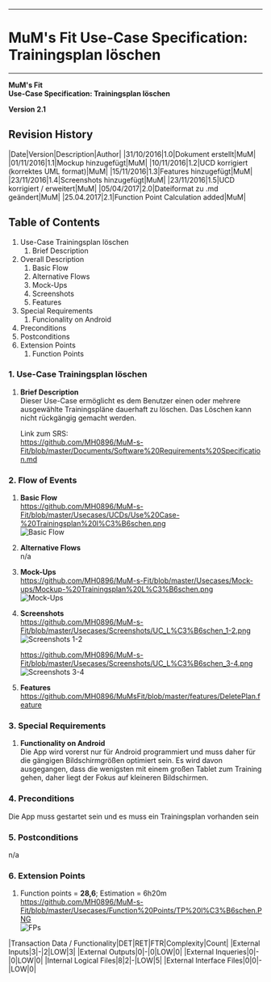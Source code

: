 -------------
# MuM's Fit Use-Case Specification: Trainingsplan löschen #
-------------
**MuM's Fit**  
**Use-Case Specification: Trainingsplan löschen**

**Version 2.1**

## Revision History ##
|Date|Version|Description|Author|
|31/10/2016|1.0|Dokument erstellt|MuM|
|01/11/2016|1.1|Mockup hinzugefügt|MuM|
|10/11/2016|1.2|UCD korrigiert (korrektes UML format)|MuM|
|15/11/2016|1.3|Features hinzugefügt|MuM|
|23/11/2016|1.4|Screenshots hinzugefügt|MuM|
|23/11/2016|1.5|UCD korrigiert / erweitert|MuM|
|05/04/2017|2.0|Dateiformat zu .md geändert|MuM|
|25.04.2017|2.1|Function Point Calculation added|MuM|

## Table of Contents ##
1. Use-Case Trainingsplan löschen
	1. Brief Description
2. Overall Description
	1. Basic Flow
	2. Alternative Flows
	3. Mock-Ups
	4. Screenshots
	5. Features
3. Special Requirements
	1. Funcionality on Android
4. Preconditions
5. Postconditions
6. Extension Points
	1. Function Points

### 1. Use-Case Trainingsplan löschen ###
1. **Brief Description**  
Dieser Use-Case ermöglicht es dem Benutzer einen oder mehrere ausgewählte Trainingspläne dauerhaft zu löschen. Das Löschen kann nicht rückgängig gemacht werden. 

	Link zum SRS:   
	<a href="https://github.com/MH0896/MuM-s-Fit/blob/master/Documents/Software%20Requirements%20Specification.md">https://github.com/MH0896/MuM-s-Fit/blob/master/Documents/Software%20Requirements%20Specification.md</a>

### 2. Flow of Events ###
1. **Basic Flow**  
<a href="https://github.com/MH0896/MuM-s-Fit/blob/master/Usecases/UCDs/Use%20Case-%20Trainingsplan%20l%C3%B6schen.png">https://github.com/MH0896/MuM-s-Fit/blob/master/Usecases/UCDs/Use%20Case-%20Trainingsplan%20l%C3%B6schen.png</a>  
![Basic Flow](https://github.com/MH0896/MuM-s-Fit/blob/master/Usecases/UCDs/Use%20Case-%20Trainingsplan%20l%C3%B6schen.png "Basic Flow")
2. **Alternative Flows**  
n/a
3. **Mock-Ups**  
<a href="https://github.com/MH0896/MuM-s-Fit/blob/master/Usecases/Mock-ups/Mockup-%20Trainingsplan%20L%C3%B6schen.png">https://github.com/MH0896/MuM-s-Fit/blob/master/Usecases/Mock-ups/Mockup-%20Trainingsplan%20L%C3%B6schen.png</a>  
![Mock-Ups](https://github.com/MH0896/MuM-s-Fit/blob/master/Usecases/Mock-ups/Mockup-%20Trainingsplan%20L%C3%B6schen.png "Mock-Ups")
4. **Screenshots**  
<a href="https://github.com/MH0896/MuM-s-Fit/blob/master/Usecases/Screenshots/UC_L%C3%B6schen_1-2.png">https://github.com/MH0896/MuM-s-Fit/blob/master/Usecases/Screenshots/UC_L%C3%B6schen_1-2.png</a>  
![Screenshots 1-2](https://github.com/MH0896/MuM-s-Fit/blob/master/Usecases/Screenshots/UC_L%C3%B6schen_1-2.png "Screenshots 1-2")

	<a href="https://github.com/MH0896/MuM-s-Fit/blob/master/Usecases/Screenshots/UC_L%C3%B6schen_3-4.png">https://github.com/MH0896/MuM-s-Fit/blob/master/Usecases/Screenshots/UC_L%C3%B6schen_3-4.png</a>  
	![Screenshots 3-4](https://github.com/MH0896/MuM-s-Fit/blob/master/Usecases/Screenshots/UC_L%C3%B6schen_3-4.png "Screenshots 3-4")
5. **Features**  
<a href="https://github.com/MH0896/MuMsFit/blob/master/features/DeletePlan.feature">https://github.com/MH0896/MuMsFit/blob/master/features/DeletePlan.feature</a>

### 3. Special Requirements ###
1. **Functionality on Android**  
Die App wird vorerst nur für Android programmiert und muss daher für die gängigen Bildschirmgrößen optimiert sein. Es wird davon ausgegangen, dass die wenigsten mit einem großen Tablet zum Training gehen, daher liegt der Fokus auf kleineren Bildschirmen.

### 4. Preconditions ###
Die App muss gestartet sein und es muss ein Trainingsplan vorhanden sein

### 5. Postconditions ###
n/a

### 6. Extension Points ###
1. Function points = **28,6**; Estimation = 6h20m  
<a href="https://github.com/MH0896/MuM-s-Fit/blob/master/Usecases/Function%20Points/TP%20l%C3%B6schen.PNG">https://github.com/MH0896/MuM-s-Fit/blob/master/Usecases/Function%20Points/TP%20l%C3%B6schen.PNG</a>  
![FPs](https://github.com/MH0896/MuM-s-Fit/blob/master/Usecases/Function%20Points/TP%20l%C3%B6schen.PNG "FPs")  

|Transaction Data / Functionality|DET|RET|FTR|Complexity|Count|
|External Inputs|3|-|2|LOW|3|
|External Outputs|0|-|0|LOW|0|
|External Inqueries|0|-|0|LOW|0|
|Internal Logical Files|8|2|-|LOW|5|
|External Interface Files|0|0|-|LOW|0|
  
